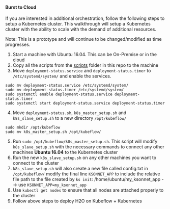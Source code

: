 #### Burst to Cloud

If you are interested in additional orchestration, follow the following steps to setup a Kubernetes cluster. This walkthrough will setup a Kubernetes cluster with the ability to scale with the demand of additional resources.

Note: This is a prototype and will continue to be changed/modified as time progresses.

1. Start a machine with Ubuntu 16.04. This can be On-Premise or in the cloud
2. Copy all the scripts from the [scripts](https://github.com/h2oai/h2o-kubeflow/tree/master/scripts) folder in this repo to the machine
3. Move `deployment-status.service` and `deployment-status.timer` to `/etc/systemd/system/` and enable the services.
 ```
 sudo mv deployment-status.service /etc/systemd/system/
 sudo mv deployment-status.timer /etc/systemd/system/
 sudo systemctl enable deployment-status.service deployment-status.timer
 sudo systemctl start deployment-status.service deployment-status.timer
 ```
4. Move `deployment-status.sh`, `k8s_master_setup.sh` and `k8s_slave_setup.sh` to a new directory `/opt/kubeflow/`
```
sudo mkdir /opt/kubeflow
sudo mv k8s_master_setup.sh /opt/kubeflow/
```
5. Run `sudo /opt/kubeflow/k8s_master_setup.sh`. This script will modify `k8s_slave_setup.sh` with the necessary commands to connect any other machines __Ubuntu 16.04__ to the Kubernetes cluster
6. Run the new `k8s_slave_setup.sh` on any other machines you want to connect to the cluster
7. `k8s_slave_setup.sh` will also create a new file called config.txt in `/opt/kubeflow/` modify the final line `KSONNET_APP` to include the relative file path to the file created by `ks init`: /home/ubuntu/my_ksonnet_app --> use `KSONNET_APP=my_ksonnet_app`
8. Use `kubectl get nodes` to ensure that all nodes are attached properly to the cluster
9. Follow above steps to deploy H2O on Kubeflow + Kubernetes
